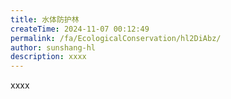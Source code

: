 ```yaml
---
title: 水体防护林
createTime: 2024-11-07 00:12:49
permalink: /fa/EcologicalConservation/hl2DiAbz/
author: sunshang-hl
description: xxxx
---
```


xxxx